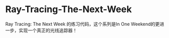 # Ray-Tracing-The-Next-Week
Ray Tracing: The Next Week 的练习代码，这个系列是In One Weekend的更进一步，实现一个真正的光线追踪器！
